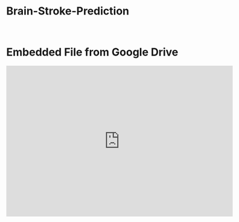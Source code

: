 # Brain-Stroke-Prediction
<BR>
<!DOCTYPE html>
<html lang="en">
<head>
    <meta charset="UTF-8">
    <meta name="viewport" content="width=device-width, initial-scale=1.0">
    <title>Google Drive Embed</title>
</head>
<body>
    <h1>Embedded File from Google Drive</h1>
    <iframe src="https://drive.google.com/uc?export=view&id=1ojUiCPbW7B7TE6lMU7GhYcLm5hrtZ_Rt" width="600" height="400" frameborder="0">
    </iframe>
</body>
</html>

